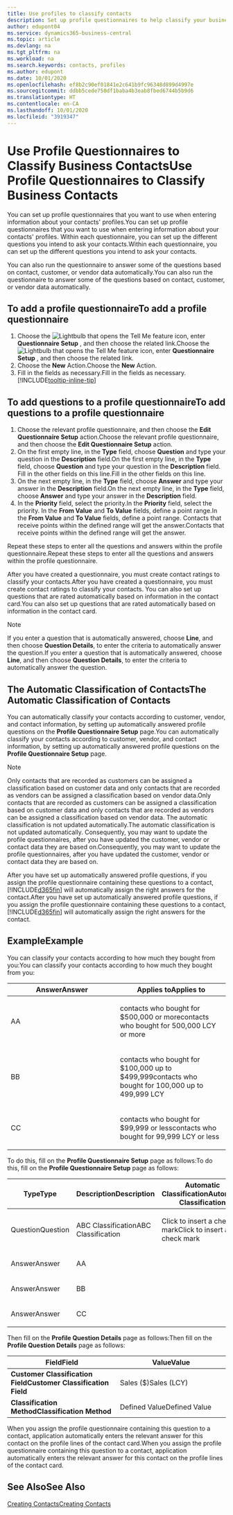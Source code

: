 ```yaml
---
title: Use profiles to classify contacts
description: Set up profile questionnaires to help classify your business contacts
author: edupont04
ms.service: dynamics365-business-central
ms.topic: article
ms.devlang: na
ms.tgt_pltfrm: na
ms.workload: na
ms.search.keywords: contacts, profiles
ms.author: edupont
ms.date: 10/01/2020
ms.openlocfilehash: ef8b2c90ef01841e2c641b9fc96348d899d4997e
ms.sourcegitcommit: ddbb5cede750df1baba4b3eab8fbed6744b5b9d6
ms.translationtype: HT
ms.contentlocale: en-CA
ms.lasthandoff: 10/01/2020
ms.locfileid: "3919347"
---
```

# <a name="use-profile-questionnaires-to-classify-business-contacts"></a><span data-ttu-id="d8e0f-103">Use Profile Questionnaires to Classify Business Contacts</span><span class="sxs-lookup"><span data-stu-id="d8e0f-103">Use Profile Questionnaires to Classify Business Contacts</span></span>
<span data-ttu-id="d8e0f-104">You can set up profile questionnaires that you want to use when entering information about your contacts' profiles.</span><span class="sxs-lookup"><span data-stu-id="d8e0f-104">You can set up profile questionnaires that you want to use when entering information about your contacts' profiles.</span></span> <span data-ttu-id="d8e0f-105">Within each questionnaire, you can set up the different questions you intend to ask your contacts.</span><span class="sxs-lookup"><span data-stu-id="d8e0f-105">Within each questionnaire, you can set up the different questions you intend to ask your contacts.</span></span>  

<span data-ttu-id="d8e0f-106">You can also run the questionnaire to answer some of the questions based on contact, customer, or vendor data automatically.</span><span class="sxs-lookup"><span data-stu-id="d8e0f-106">You can also run the questionnaire to answer some of the questions based on contact, customer, or vendor data automatically.</span></span>  

## <a name="to-add-a-profile-questionnaire"></a><span data-ttu-id="d8e0f-107">To add a profile questionnaire</span><span class="sxs-lookup"><span data-stu-id="d8e0f-107">To add a profile questionnaire</span></span>
1.  <span data-ttu-id="d8e0f-108">Choose the ![Lightbulb that opens the Tell Me feature](media/ui-search/search_small.png "Tell me what you want to do") icon, enter **Questionnaire Setup** , and then choose the related link.</span><span class="sxs-lookup"><span data-stu-id="d8e0f-108">Choose the ![Lightbulb that opens the Tell Me feature](media/ui-search/search_small.png "Tell me what you want to do") icon, enter **Questionnaire Setup** , and then choose the related link.</span></span>  
2.  <span data-ttu-id="d8e0f-109">Choose the **New** Action.</span><span class="sxs-lookup"><span data-stu-id="d8e0f-109">Choose the **New** Action.</span></span>  
3.  <span data-ttu-id="d8e0f-110">Fill in the fields as necessary.</span><span class="sxs-lookup"><span data-stu-id="d8e0f-110">Fill in the fields as necessary.</span></span> [!INCLUDE[tooltip-inline-tip](includes/tooltip-inline-tip_md.md)]  

## <a name="to-add-questions-to-a-profile-questionnaire"></a><span data-ttu-id="d8e0f-111">To add questions to a profile questionnaire</span><span class="sxs-lookup"><span data-stu-id="d8e0f-111">To add questions to a profile questionnaire</span></span>
1.  <span data-ttu-id="d8e0f-112">Choose the relevant profile questionnaire, and then choose the **Edit Questionnaire Setup** action.</span><span class="sxs-lookup"><span data-stu-id="d8e0f-112">Choose the relevant profile questionnaire, and then choose the **Edit Questionnaire Setup** action.</span></span>  
2.  <span data-ttu-id="d8e0f-113">On the first empty line, in the **Type** field, choose **Question** and type your question in the **Description** field.</span><span class="sxs-lookup"><span data-stu-id="d8e0f-113">On the first empty line, in the **Type** field, choose **Question** and type your question in the **Description** field.</span></span> <span data-ttu-id="d8e0f-114">Fill in the other fields on this line.</span><span class="sxs-lookup"><span data-stu-id="d8e0f-114">Fill in the other fields on this line.</span></span>  
3.  <span data-ttu-id="d8e0f-115">On the next empty line, in the **Type** field, choose **Answer** and type your answer in the **Description** field.</span><span class="sxs-lookup"><span data-stu-id="d8e0f-115">On the next empty line, in the **Type** field, choose **Answer** and type your answer in the **Description** field.</span></span>  
4.  <span data-ttu-id="d8e0f-116">In the **Priority** field, select the priority.</span><span class="sxs-lookup"><span data-stu-id="d8e0f-116">In the **Priority** field, select the priority.</span></span> <span data-ttu-id="d8e0f-117">In the **From Value** and **To Value** fields, define a point range.</span><span class="sxs-lookup"><span data-stu-id="d8e0f-117">In the **From Value** and **To Value** fields, define a point range.</span></span> <span data-ttu-id="d8e0f-118">Contacts that receive points within the defined range will get the answer.</span><span class="sxs-lookup"><span data-stu-id="d8e0f-118">Contacts that receive points within the defined range will get the answer.</span></span>  

<span data-ttu-id="d8e0f-119">Repeat these steps to enter all the questions and answers within the profile questionnaire.</span><span class="sxs-lookup"><span data-stu-id="d8e0f-119">Repeat these steps to enter all the questions and answers within the profile questionnaire.</span></span>

<span data-ttu-id="d8e0f-120">After you have created a questionnaire, you must create contact ratings to classify your contacts.</span><span class="sxs-lookup"><span data-stu-id="d8e0f-120">After you have created a questionnaire, you must create contact ratings to classify your contacts.</span></span> <span data-ttu-id="d8e0f-121">You can also set up questions that are rated automatically based on information in the contact card.</span><span class="sxs-lookup"><span data-stu-id="d8e0f-121">You can also set up questions that are rated automatically based on information in the contact card.</span></span>  

> [!NOTE]
> <span data-ttu-id="d8e0f-122">If you enter a question that is automatically answered, choose <STRONG>Line</STRONG>, and then choose <STRONG>Question Details</STRONG>, to enter the criteria to automatically answer the question.</span><span class="sxs-lookup"><span data-stu-id="d8e0f-122">If you enter a question that is automatically answered, choose <STRONG>Line</STRONG>, and then choose <STRONG>Question Details</STRONG>, to enter the criteria to automatically answer the question.</span></span>

## <a name="the-automatic-classification-of-contacts"></a><span data-ttu-id="d8e0f-123">The Automatic Classification of Contacts</span><span class="sxs-lookup"><span data-stu-id="d8e0f-123">The Automatic Classification of Contacts</span></span>
<span data-ttu-id="d8e0f-124">You can automatically classify your contacts according to customer, vendor, and contact information, by setting up automatically answered profile questions on the **Profile Questionnaire Setup** page.</span><span class="sxs-lookup"><span data-stu-id="d8e0f-124">You can automatically classify your contacts according to customer, vendor, and contact information, by setting up automatically answered profile questions on the **Profile Questionnaire Setup** page.</span></span>  

> [!NOTE]
> <span data-ttu-id="d8e0f-125">Only contacts that are recorded as customers can be assigned a classification based on customer data and only contacts that are recorded as vendors can be assigned a classification based on vendor data.</span><span class="sxs-lookup"><span data-stu-id="d8e0f-125">Only contacts that are recorded as customers can be assigned a classification based on customer data and only contacts that are recorded as vendors can be assigned a classification based on vendor data.</span></span> <span data-ttu-id="d8e0f-126">The automatic classification is not updated automatically.</span><span class="sxs-lookup"><span data-stu-id="d8e0f-126">The automatic classification is not updated automatically.</span></span> <span data-ttu-id="d8e0f-127">Consequently, you may want to update the profile questionnaires, after you have updated the customer, vendor or contact data they are based on.</span><span class="sxs-lookup"><span data-stu-id="d8e0f-127">Consequently, you may want to update the profile questionnaires, after you have updated the customer, vendor or contact data they are based on.</span></span>  

<span data-ttu-id="d8e0f-128">After you have set up automatically answered profile questions, if you assign the profile questionnaire containing these questions to a contact, [!INCLUDE[d365fin](includes/d365fin_md.md)] will automatically assign the right answers for the contact.</span><span class="sxs-lookup"><span data-stu-id="d8e0f-128">After you have set up automatically answered profile questions, if you assign the profile questionnaire containing these questions to a contact, [!INCLUDE[d365fin](includes/d365fin_md.md)] will automatically assign the right answers for the contact.</span></span>  

## <a name="example"></a><span data-ttu-id="d8e0f-129">Example</span><span class="sxs-lookup"><span data-stu-id="d8e0f-129">Example</span></span>
<span data-ttu-id="d8e0f-130">You can classify your contacts according to how much they bought from you:</span><span class="sxs-lookup"><span data-stu-id="d8e0f-130">You can classify your contacts according to how much they bought from you:</span></span>

<table>
<colgroup>
<col style="width: 50%" />
<col style="width: 50%" />
</colgroup>
<thead>
<tr class="header">
<th><span data-ttu-id="d8e0f-131"><strong>Answer</strong></span><span class="sxs-lookup"><span data-stu-id="d8e0f-131"><strong>Answer</strong></span></span></th>
<th><span data-ttu-id="d8e0f-132"><strong>Applies to</strong></span><span class="sxs-lookup"><span data-stu-id="d8e0f-132"><strong>Applies to</strong></span></span></th>
</tr>
</thead>
<tbody>
<tr class="odd">
<td><p><span data-ttu-id="d8e0f-133">A</span><span class="sxs-lookup"><span data-stu-id="d8e0f-133">A</span></span></p></td>
<td><p><span data-ttu-id="d8e0f-134">contacts who bought for $500,000 or more</span><span class="sxs-lookup"><span data-stu-id="d8e0f-134">contacts who bought for 500,000 LCY or more</span></span></p></td>
</tr>
<tr class="even">
<td><p><span data-ttu-id="d8e0f-135">B</span><span class="sxs-lookup"><span data-stu-id="d8e0f-135">B</span></span></p></td>
<td><p><span data-ttu-id="d8e0f-136">contacts who bought for $100,000 up to $499,999</span><span class="sxs-lookup"><span data-stu-id="d8e0f-136">contacts who bought for 100,000 up to 499,999 LCY</span></span></p></td>
</tr>
<tr class="odd">
<td><p><span data-ttu-id="d8e0f-137">C</span><span class="sxs-lookup"><span data-stu-id="d8e0f-137">C</span></span></p></td>
<td><p><span data-ttu-id="d8e0f-138">contacts who bought for $99,999 or less</span><span class="sxs-lookup"><span data-stu-id="d8e0f-138">contacts who bought for 99,999 LCY or less</span></span></p></td>
</tr>
</tbody>
</table>

<span data-ttu-id="d8e0f-139">To do this, fill on the **Profile Questionnaire Setup** page as follows:</span><span class="sxs-lookup"><span data-stu-id="d8e0f-139">To do this, fill on the **Profile Questionnaire Setup** page as follows:</span></span>


<table>
<colgroup>
<col style="width: 20%" />
<col style="width: 20%" />
<col style="width: 20%" />
<col style="width: 20%" />
<col style="width: 20%" />
</colgroup>
<thead>
<tr class="header">
<th><span data-ttu-id="d8e0f-140"><strong>Type</strong></span><span class="sxs-lookup"><span data-stu-id="d8e0f-140"><strong>Type</strong></span></span></th>
<th><span data-ttu-id="d8e0f-141"><strong>Description</strong></span><span class="sxs-lookup"><span data-stu-id="d8e0f-141"><strong>Description</strong></span></span></th>
<th><span data-ttu-id="d8e0f-142"><strong>Automatic Classification</strong></span><span class="sxs-lookup"><span data-stu-id="d8e0f-142"><strong>Automatic Classification</strong></span></span></th>
<th><span data-ttu-id="d8e0f-143"><strong>From Value</strong></span><span class="sxs-lookup"><span data-stu-id="d8e0f-143"><strong>From Value</strong></span></span></th>
<th><span data-ttu-id="d8e0f-144"><strong>To Value</strong></span><span class="sxs-lookup"><span data-stu-id="d8e0f-144"><strong>To Value</strong></span></span></th>
</tr>
</thead>
<tbody>
<tr class="odd">
<td><p><span data-ttu-id="d8e0f-145">Question</span><span class="sxs-lookup"><span data-stu-id="d8e0f-145">Question</span></span></p></td>
<td><p><span data-ttu-id="d8e0f-146">ABC Classification</span><span class="sxs-lookup"><span data-stu-id="d8e0f-146">ABC Classification</span></span></p></td>
<td><p><span data-ttu-id="d8e0f-147">Click to insert a check mark</span><span class="sxs-lookup"><span data-stu-id="d8e0f-147">Click to insert a check mark</span></span></p></td>
<td><p> </p></td>
<td><p> </p></td>
</tr>
<tr class="even">
<td><p><span data-ttu-id="d8e0f-148">Answer</span><span class="sxs-lookup"><span data-stu-id="d8e0f-148">Answer</span></span></p></td>
<td><p><span data-ttu-id="d8e0f-149">A</span><span class="sxs-lookup"><span data-stu-id="d8e0f-149">A</span></span></p></td>
<td><p> </p></td>
<td><p><span data-ttu-id="d8e0f-150">500,000</span><span class="sxs-lookup"><span data-stu-id="d8e0f-150">500,000</span></span></p></td>
<td><p> </p></td>
</tr>
<tr class="odd">
<td><p><span data-ttu-id="d8e0f-151">Answer</span><span class="sxs-lookup"><span data-stu-id="d8e0f-151">Answer</span></span></p></td>
<td><p><span data-ttu-id="d8e0f-152">B</span><span class="sxs-lookup"><span data-stu-id="d8e0f-152">B</span></span></p></td>
<td><p> </p></td>
<td><p><span data-ttu-id="d8e0f-153">100,000</span><span class="sxs-lookup"><span data-stu-id="d8e0f-153">100,000</span></span></p></td>
<td><p><span data-ttu-id="d8e0f-154">499,999</span><span class="sxs-lookup"><span data-stu-id="d8e0f-154">499,999</span></span></p></td>
</tr>
<tr class="even">
<td><p><span data-ttu-id="d8e0f-155">Answer</span><span class="sxs-lookup"><span data-stu-id="d8e0f-155">Answer</span></span></p></td>
<td><p><span data-ttu-id="d8e0f-156">C</span><span class="sxs-lookup"><span data-stu-id="d8e0f-156">C</span></span></p></td>
<td><p> </p></td>
<td><p> </p></td>
<td><p><span data-ttu-id="d8e0f-157">99,999</span><span class="sxs-lookup"><span data-stu-id="d8e0f-157">99,999</span></span></p></td>
</tr>
</tbody>
</table>

<span data-ttu-id="d8e0f-158">Then fill on the **Profile Question Details** page as follows:</span><span class="sxs-lookup"><span data-stu-id="d8e0f-158">Then fill on the **Profile Question Details** page as follows:</span></span>
<table>
<colgroup>
<col style="width: 50%" />
<col style="width: 50%" />
</colgroup>
<thead>
<tr class="header">
<th><span data-ttu-id="d8e0f-159"><strong>Field</strong></span><span class="sxs-lookup"><span data-stu-id="d8e0f-159"><strong>Field</strong></span></span></th>
<th><span data-ttu-id="d8e0f-160"><strong>Value</strong></span><span class="sxs-lookup"><span data-stu-id="d8e0f-160"><strong>Value</strong></span></span></th>
</tr>
</thead>
<tbody>
<tr>
<td><span data-ttu-id="d8e0f-161"><strong>Customer Classification Field</strong></span><span class="sxs-lookup"><span data-stu-id="d8e0f-161"><strong>Customer Classification Field</strong></span></span></td>
<td><span data-ttu-id="d8e0f-162"><emphasis>Sales ($)</emphasis></span><span class="sxs-lookup"><span data-stu-id="d8e0f-162"><emphasis>Sales (LCY)</emphasis></span></span></td>
</tr>
<tr>
<td><span data-ttu-id="d8e0f-163"><strong>Classification Method</strong></span><span class="sxs-lookup"><span data-stu-id="d8e0f-163"><strong>Classification Method</strong></span></span></td>
<td><span data-ttu-id="d8e0f-164"><emphasis>Defined Value</emphasis></span><span class="sxs-lookup"><span data-stu-id="d8e0f-164"><emphasis>Defined Value</emphasis></span></span></td>
</tr>
</tbody>
</table>

<span data-ttu-id="d8e0f-165">When you assign the profile questionnaire containing this question to a contact, application automatically enters the relevant answer for this contact on the profile lines of the contact card.</span><span class="sxs-lookup"><span data-stu-id="d8e0f-165">When you assign the profile questionnaire containing this question to a contact, application automatically enters the relevant answer for this contact on the profile lines of the contact card.</span></span>

## <a name="see-also"></a><span data-ttu-id="d8e0f-166">See Also</span><span class="sxs-lookup"><span data-stu-id="d8e0f-166">See Also</span></span>
[<span data-ttu-id="d8e0f-167">Creating Contacts</span><span class="sxs-lookup"><span data-stu-id="d8e0f-167">Creating Contacts</span></span>](marketing-create-contact-companies.md)  
